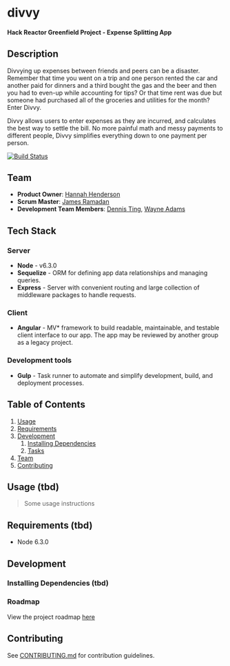 # divvy

#### Hack Reactor Greenfield Project - Expense Splitting App

## Description
Divvying up expenses between friends and peers can be a disaster. Remember that time you went on a trip and one person rented the car and another paid for dinners and a third bought the gas and the beer and then you had to even-up while accounting for tips? Or that time rent was due but someone had purchased all of the groceries and utilities for the month? Enter Divvy.

Divvy allows users to enter expenses as they are incurred, and calculates the best way to settle the bill. No more painful math and messy payments to different people, Divvy simplifies everything down to one payment per person.

[![Build Status](https://travis-ci.org/devhart/divvy.svg?branch=master)](https://travis-ci.org/devhart/divvy.svg?branch=master)

## Team

  - __Product Owner__: [Hannah Henderson](https://github.com/hchsquared)
  - __Scrum Master__: [James Ramadan](https://github.com/jamesramadan)
  - __Development Team Members__: [Dennis Ting](https://github.com/dting), [Wayne Adams](https://github.com/wayneadams)

## Tech Stack

### Server
  - __Node__ - v6.3.0
  - __Sequelize__ - ORM for defining app data relationships and managing queries.
  - __Express__ - Server with convenient routing and large collection of middleware packages to handle requests.
  
### Client
  - __Angular__ - MV* framework to build readable, maintainable, and testable client interface to our app. The app may be reviewed by another group as a legacy project.

### Development tools
  - __Gulp__ - Task runner to automate and simplify development, build, and deployment processes.

## Table of Contents

1. [Usage](#Usage)
2. [Requirements](#requirements)
3. [Development](#development)
    1. [Installing Dependencies](#installing-dependencies)
    2. [Tasks](#tasks)
4. [Team](#team)
5. [Contributing](#contributing)

## Usage (tbd)

> Some usage instructions

## Requirements (tbd)

- Node 6.3.0

## Development

### Installing Dependencies (tbd)

### Roadmap

View the project roadmap [here](https://github.com/devhart/divvy/issues)


## Contributing

See [CONTRIBUTING.md](CONTRIBUTING.md) for contribution guidelines.
